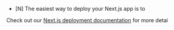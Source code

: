 
- [N]
The easiest way to deploy your Next.js app is to

Check out our [Next.js deployment documentation](https://nextjs.org/docs/deployment) for more detai
